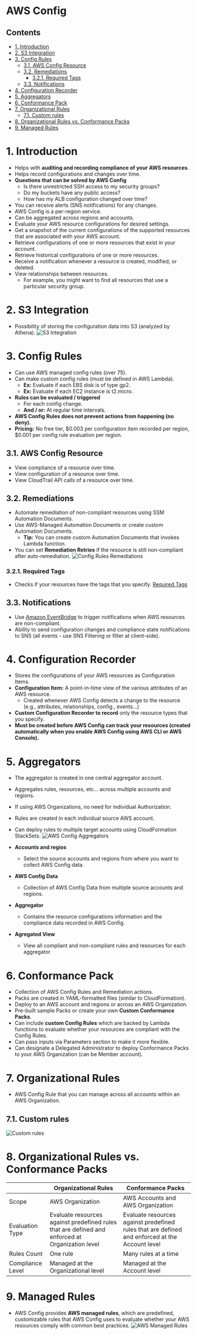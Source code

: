 # AWS Config <!-- omit in toc -->

## Contents <!-- omit in toc -->

- [1. Introduction](#1-introduction)
- [2. S3 Integration](#2-s3-integration)
- [3. Config Rules](#3-config-rules)
  - [3.1. AWS Config Resource](#31-aws-config-resource)
  - [3.2. Remediations](#32-remediations)
    - [3.2.1. Required Tags](#321-required-tags)
  - [3.3. Notifications](#33-notifications)
- [4. Configuration Recorder](#4-configuration-recorder)
- [5. Aggregators](#5-aggregators)
- [6. Conformance Pack](#6-conformance-pack)
- [7. Organizational Rules](#7-organizational-rules)
  - [7.1. Custom rules](#71-custom-rules)
- [8. Organizational Rules vs. Conformance Packs](#8-organizational-rules-vs-conformance-packs)
- [9. Managed Rules](#9-managed-rules)

# 1. Introduction

- Helps with **auditing and recording compliance of your AWS resources**.
- Helps record configurations and changes over time.
- **Questions that can be solved by AWS Config**
  - Is there unrestricted SSH access to my security groups?
  - Do my buckets have any public access?
  - How has my ALB configuration changed over time?
- You can receive alerts (SNS notifications) for any changes.
- AWS Config is a per-region service.
- Can be aggregated across regions and accounts.
- Evaluate your AWS resource configurations for desired settings.
- Get a snapshot of the current configurations of the supported resources that are associated with your AWS account.
- Retrieve configurations of one or more resources that exist in your account.
- Retrieve historical configurations of one or more resources.
- Receive a notification whenever a resource is created, modified, or deleted.
- View relationships between resources.
  - For example, you might want to find all resources that use a particular security group.

# 2. S3 Integration

- Possibility of storing the configuration data into S3 (analyzed by Athena).
  ![S3 Integration](/Images/Management%20&%20Governance/AWSConfigS3Integration.png)

# 3. Config Rules

- Can use AWS managed config rules (over 75).
- Can make custom config rules (must be defined in AWS Lambda).
  - **Ex:** Evaluate if each EBS disk is of type gp2.
  - **Ex:** Evaluate if each EC2 instance is t2.micro.
- **Rules can be evaluated / triggered**
  - For each config change.
  - **And / or:** At regular time intervals.
- **AWS Config Rules does not prevent actions from happening (no deny).**
- **Pricing:** No free tier, $0.003 per configuration item recorded per region, $0.001 per config rule evaluation per region.

## 3.1. AWS Config Resource

- View compliance of a resource over time.
- View configuration of a resource over time.
- View CloudTrail API calls of a resource over time.

## 3.2. Remediations

- Automate remediation of non-compliant resources using SSM Automation Documents.
- Use AWS-Managed Automation Documents or create custom Automation Documents.
  - **Tip:** You can create custom Automation Documents that invokes Lambda function.
- You can set **Remediation Retries** if the resource is still non-compliant after auto-remediation.
  ![Config Rules Remediations](/Images/Management%20&%20Governance/AWSConfigRulesRemediations.png)

### 3.2.1. Required Tags

- Checks if your resources have the tags that you specify.
  [Required Tags](https://docs.aws.amazon.com/config/latest/developerguide/required-tags.html)

## 3.3. Notifications

- Use [Amazon EventBridge](/Application%20Integration/Amazon%20EventBridge.md) to trigger notifications when AWS resources are non-compliant.
- Ability to send configuration changes and compliance state notifications to SNS (all events - use SNS Filtering or filter at client-side).

# 4. Configuration Recorder

- Stores the configurations of your AWS resources as Configuration Items.
- **Configuration Item:** A point-in-time view of the various attributes of an AWS resource.
  - Created whenever AWS Config detects a change to the resource (e.g., attributes, relationships, config., events...)
- **Custom Configuration Recorder to record** only the resource types that you specify.
- **Must be created before AWS Config can track your resources (created automatically when you enable AWS Config using AWS CLI or AWS Console).**

# 5. Aggregators

- The aggregator is created in one central aggregator account.
- Aggregates rules, resources, etc... across multiple accounts and regions.
- If using AWS Organizations, no need for individual Authorization.
- Rules are created in each individual source AWS account.
- Can deploy rules to multiple target accounts using CloudFormation StackSets.
  ![AWS Config Aggregators](/Images/Management%20&%20Governance/AWSConfigAggregators.png)

- **Accounts and regios**
  - Select the source accounts and regions from where you want to collect AWS Config data.
- **AWS Config Data**
  - Collection of AWS Config Data from multiple source accounts and regions.
- **Aggregator**
  - Contains the resource configurations information and the compliance data recorded in AWS Config.
- **Agregated View**
  - View all compliant and non-compliant rules and resources for each aggregator.

# 6. Conformance Pack

- Collection of AWS Config Rules and Remediation actions.
- Packs are created in YAML-formatted files (similar to CloudFormation).
- Deploy to an AWS account and regions or across an AWS Organization.
- Pre-built sample Packs or create your own **Custom Conformance Packs**.
- Can include **custom Config Rules** which are backed by Lambda functions to evaluate whether your resources are compliant with the Config Rules.
- Can pass inputs via Parameters section to make it more flexible.
- Can designate a Delegated Administrator to deploy Conformance Packs to your AWS Organization (can be Member account).

# 7. Organizational Rules

- AWS Config Rule that you can manage across all accounts within an AWS Organization.

## 7.1. Custom rules

![Custom rules](/Images/Management%20&%20Governance/AWSConfigCustomRules.png)

# 8. Organizational Rules vs. Conformance Packs

|                  | Organizational Rules                                                                            | Conformance Packs                                                                              |
| ---------------- | ----------------------------------------------------------------------------------------------- | ---------------------------------------------------------------------------------------------- |
| Scope            | AWS Organization                                                                                | AWS Accounts and AWS Organization                                                              |
| Evaluation Type  | Evaluate resources against predefined rules that are defined and enforced at Organization level | Evaluate resources against predefined rules that are defined and enforced at the Account level |
| Rules Count      | One rule                                                                                        | Many rules at a time                                                                           |
| Compliance Level | Managed at the Organizational level                                                             | Managed at the Account level                                                                   |

# 9. Managed Rules

- AWS Config provides **AWS managed rules**, which are predefined, customizable rules that AWS Config uses to evaluate whether your AWS resources comply with common best practices.
  ![AWS Managed Rules](/Images/Management%20&%20Governance/AWSConfigManagedRules.png)
